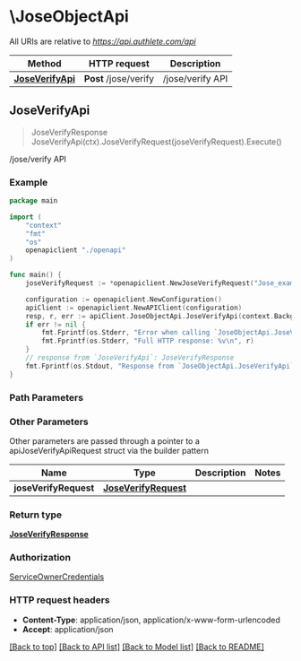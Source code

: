 # \JoseObjectApi

All URIs are relative to *https://api.authlete.com/api*

Method | HTTP request | Description
------------- | ------------- | -------------
[**JoseVerifyApi**](JoseObjectApi.md#JoseVerifyApi) | **Post** /jose/verify | /jose/verify API



## JoseVerifyApi

> JoseVerifyResponse JoseVerifyApi(ctx).JoseVerifyRequest(joseVerifyRequest).Execute()

/jose/verify API



### Example

```go
package main

import (
    "context"
    "fmt"
    "os"
    openapiclient "./openapi"
)

func main() {
    joseVerifyRequest := *openapiclient.NewJoseVerifyRequest("Jose_example") // JoseVerifyRequest |  (optional)

    configuration := openapiclient.NewConfiguration()
    apiClient := openapiclient.NewAPIClient(configuration)
    resp, r, err := apiClient.JoseObjectApi.JoseVerifyApi(context.Background()).JoseVerifyRequest(joseVerifyRequest).Execute()
    if err != nil {
        fmt.Fprintf(os.Stderr, "Error when calling `JoseObjectApi.JoseVerifyApi``: %v\n", err)
        fmt.Fprintf(os.Stderr, "Full HTTP response: %v\n", r)
    }
    // response from `JoseVerifyApi`: JoseVerifyResponse
    fmt.Fprintf(os.Stdout, "Response from `JoseObjectApi.JoseVerifyApi`: %v\n", resp)
}
```

### Path Parameters



### Other Parameters

Other parameters are passed through a pointer to a apiJoseVerifyApiRequest struct via the builder pattern


Name | Type | Description  | Notes
------------- | ------------- | ------------- | -------------
 **joseVerifyRequest** | [**JoseVerifyRequest**](JoseVerifyRequest.md) |  | 

### Return type

[**JoseVerifyResponse**](JoseVerifyResponse.md)

### Authorization

[ServiceOwnerCredentials](../README.md#ServiceOwnerCredentials)

### HTTP request headers

- **Content-Type**: application/json, application/x-www-form-urlencoded
- **Accept**: application/json

[[Back to top]](#) [[Back to API list]](../README.md#documentation-for-api-endpoints)
[[Back to Model list]](../README.md#documentation-for-models)
[[Back to README]](../README.md)

